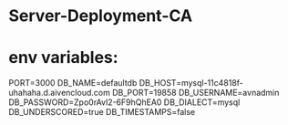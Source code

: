 # Server-Deployment-CA

# env variables:

PORT=3000
DB_NAME=defaultdb
DB_HOST=mysql-11c4818f-uhahaha.d.aivencloud.com
DB_PORT=19858
DB_USERNAME=avnadmin
DB_PASSWORD=Zpo0rAvl2-6F9hQhEA0
DB_DIALECT=mysql
DB_UNDERSCORED=true
DB_TIMESTAMPS=false